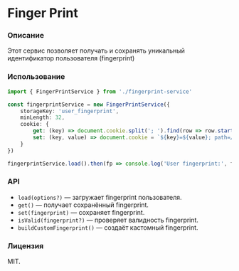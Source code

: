 # Finger Print

### Описание
Этот сервис позволяет получать и сохранять уникальный идентификатор пользователя (fingerprint)

### Использование
```ts
import { FingerPrintService } from './fingerprint-service'

const fingerprintService = new FingerPrintService({
    storageKey: 'user_fingerprint',
    minLength: 32,
    cookie: {
        get: (key) => document.cookie.split('; ').find(row => row.startsWith(key))?.split('=')[1] || null,
        set: (key, value) => document.cookie = `${key}=${value}; path=/;`,
    }
})

fingerprintService.load().then(fp => console.log('User fingerprint:', fp))
```

### API
- `load(options?)` — загружает fingerprint пользователя.
- `get()` — получает сохранённый fingerprint.
- `set(fingerprint)` — сохраняет fingerprint.
- `isValid(fingerprint?)` — проверяет валидность fingerprint.
- `buildCustomFingerprint()` — создаёт кастомный fingerprint.

### Лицензия
MIT.

